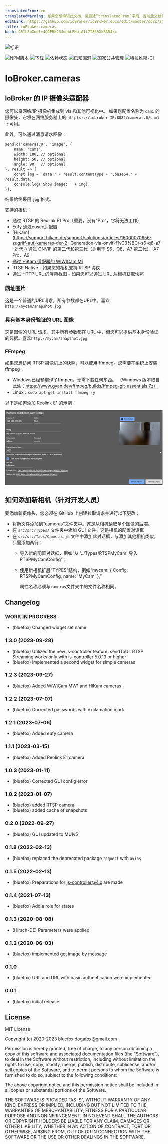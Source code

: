 ```yaml
---
translatedFrom: en
translatedWarning: 如果您想编辑此文档，请删除“translatedFrom”字段，否则此文档将再次自动翻译
editLink: https://github.com/ioBroker/ioBroker.docs/edit/master/docs/zh-cn/adapterref/iobroker.cameras/README.md
title: ioBroker.cameras
hash: G5ILPuXndl+4ODPBk23JmubLFHujA1t7T865XkR354k=
---
```

![标识](../../../en/adapterref/iobroker.cameras/admin/cameras.png)

![NPM版本](http://img.shields.io/npm/v/iobroker.cameras.svg)
![下载](https://img.shields.io/npm/dm/iobroker.cameras.svg)
![依赖状态](https://img.shields.io/david/ioBroker/iobroker.cameras.svg)
![已知漏洞](https://snyk.io/test/github/ioBroker/ioBroker.cameras/badge.svg)
![国家公共管理](https://nodei.co/npm/iobroker.cameras.png?downloads=true)
![特拉维斯-CI](http://img.shields.io/travis/ioBroker/ioBroker.cameras/master.svg)

# IoBroker.cameras
## IoBroker 的 IP 摄像头适配器
您可以将网络/IP 摄像机集成到 vis 和其他可视化中。
如果您配置名称为 `cam1` 的摄像头，它将在网络服务器上的 `http(s)://iobroker-IP:8082/cameras.0/cam1` 下可用。

此外，可以通过消息请求图像：

```
sendTo('cameras.0', 'image', {
    name: 'cam1',
    width: 100, // optional
    height: 50, // optional
    angle: 90   // optional
}, result => {
    const img = 'data:' + result.contentType + ';base64,' + result.data;
    console.log('Show image: ' + img);
});
```

结果始终采用 `jpg` 格式。

支持的相机：

- 通过 RTSP 的 Reolink E1 Pro（重要，没有“Pro”，它将无法工作）
- Eufy 通过eusec适配器
- [HiKam](https://support.hikam.de/support/solutions/articles/16000070656-zugriff-auf-kameras-der-2- Generation-via-onvif-f%C3%BCr-s6-q8-a7 -2-代-) 通过 ONVIF 的第二代和第三代（适用于 S6、Q8、A7 第二代）、A7 Pro、A9
- [通过 HiKam 适配器的 WIWICam M1](https://www.wiwacam.com/de/mw1-minikamera-kurzanleitung-und-faq/)
- RTSP Native - 如果您的相机支持 RTSP 协议
- 通过 HTTP URL 的屏幕截图 - 如果您可以通过 URL 从相机获取快照

### 网址图片
这是一个普通的URL请求，所有参数都在URL中。喜欢`http://mycam/snapshot.jpg`

### 具有基本身份验证的 URL 图像
这是图像的 URL 请求，其中所有参数都在 URL 中，但您可以提供基本身份验证的凭据。喜欢`http://mycam/snapshot.jpg`

### FFmpeg
如果您想访问 RTSP 摄像机上的快照，可以使用 ffmpeg。您需要在系统上安装 ffmpeg：

- Windows已经预编译了ffmpeg，无需下载任何东西。 （Windows 版本取自此处：https://www.gyan.dev/ffmpeg/builds/ffmpeg-git-essentials.7z）
- Linux：`sudo apt-get install ffmpeg -y`

以下是如何添加 Reolink E1 的示例：

![实时传输协议](../../../en/adapterref/iobroker.cameras/img/rtsp.png)

## 如何添加新相机（针对开发人员）
要添加新摄像头，您必须在 GitHub 上创建拉取请求并进行以下更改：

- 将新文件添加到“cameras”文件夹中。这是从相机读取单个图像的后端。
- 在 `src/src/Types/` 文件夹中添加 GUI 文件。这是相机的配置对话框
- 在 `src/src/Tabs/Cameras.js` 文件中添加此对话框，与添加其他相机类似。只需添加两行：
  - 导入新的配置对话框，例如“从 '../Types/RTSPMyCam' 导入 RTSPMyCamConfig”；
  - 使用新相机扩展“TYPES”结构，例如“mycam: { Config: RTSPMyCamConfig, name: 'MyCam' },”

    属性名称必须与`cameras`文件夹中的文件名称相同。

<!-- 下一个版本的占位符（在行的开头）：

### **正在进行中** -->

## Changelog
### **WORK IN PROGRESS**
* (bluefox) Changed widget set name

### 1.3.0 (2023-09-28)
* (bluefox) Utilized the new js-controller feature: sendToUI. RTSP Streaming works only with js-controller 5.0.13 or higher
* (bluefox) Implemented a second widget for simple cameras

### 1.2.3 (2023-09-27)
* (bluefox) Added WiWiCam MW1 and HiKam cameras

### 1.2.2 (2023-07-07)
* (bluefox) Corrected passwords with exclamation mark

### 1.2.1 (2023-07-06)
* (bluefox) Added eufy camera

### 1.1.1 (2023-03-15)
* (bluefox) Added Reolink E1 camera

### 1.0.3 (2023-01-11)
* (bluefox) Corrected GUI config error

### 1.0.2 (2023-01-07)
* (bluefox) added RTSP camera
* (bluefox) added cache of snapshots

### 0.2.0 (2022-09-27)
* (bluefox) GUI updated to MUIv5

### 0.1.8 (2022-02-13)
* (bluefox) replaced the deprecated package `request` with `axios`

### 0.1.5 (2022-02-13)
* (bluefox) Preparations for js-controller@4.x are made

### 0.1.4 (2021-07-13)
* (bluefox) Add a role for states

### 0.1.3 (2020-08-08)
* (Hirsch-DE) Parameters were applied

### 0.1.2 (2020-06-03)
* (bluefox) implemented get image by message

### 0.1.0
* (bluefox) URL and URL with basic authentication were implemented

### 0.0.1
* (bluefox) initial release

## License
MIT License

Copyright (c) 2020-2023 bluefox <dogafox@gmail.com>

Permission is hereby granted, free of charge, to any person obtaining a copy
of this software and associated documentation files (the "Software"), to deal
in the Software without restriction, including without limitation the rights
to use, copy, modify, merge, publish, distribute, sublicense, and/or sell
copies of the Software, and to permit persons to whom the Software is
furnished to do so, subject to the following conditions:

The above copyright notice and this permission notice shall be included in all
copies or substantial portions of the Software.

THE SOFTWARE IS PROVIDED "AS IS", WITHOUT WARRANTY OF ANY KIND, EXPRESS OR
IMPLIED, INCLUDING BUT NOT LIMITED TO THE WARRANTIES OF MERCHANTABILITY,
FITNESS FOR A PARTICULAR PURPOSE AND NONINFRINGEMENT. IN NO EVENT SHALL THE
AUTHORS OR COPYRIGHT HOLDERS BE LIABLE FOR ANY CLAIM, DAMAGES OR OTHER
LIABILITY, WHETHER IN AN ACTION OF CONTRACT, TORT OR OTHERWISE, ARISING FROM,
OUT OF OR IN CONNECTION WITH THE SOFTWARE OR THE USE OR OTHER DEALINGS IN THE
SOFTWARE.